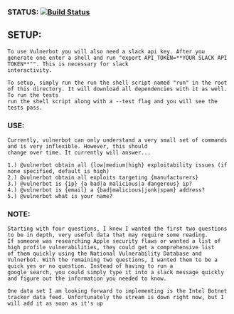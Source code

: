 
### STATUS: [![Build Status](https://travis-ci.org/crw5996/slackbot-vulnerbot.svg?branch=master)](https://travis-ci.org/crw5996/slackbot-vulnerbot)	

## SETUP: 

	To use Vulnerbot you will also need a slack api key. After you generate one enter a shell and run "export API_TOKEN=**YOUR SLACK API TOKEN**"". This is necessary for slack
	interactivity. 

	To setup, simply run the run the shell script named "run" in the root of this directory. It will download all dependencies with it as well. To run the tests
	run the shell script along with a --test flag and you will see the tests pass. 

### USE:
	Currently, vulnerbot can only understand a very small set of commands and is very inflexible. However, this should
	change over time. It currently will answer...
	
	1.) @vulnerbot obtain all {low|medium|high} exploitability issues (if none specified, default is high)
	2.) @vulnerbot obtain all exploits targeting {manufacturers}
	3.) @vulnerbot is {ip} {a bad|a malicious|a dangerous} ip?
	4.) @vulnerbot is {email} a {bad|malicious|junk|spam} address?
	5.) @vulnerbot what is your name? 

### NOTE:
	Starting with four questions, I knew I wanted the first two questions to be in depth, very useful data that may require some reading. 
	If someone was researching Apple security flaws or wanted a list of high profile vulnerabilities, they could get a comprehensive list 
	of them quickly using the National Vulnerability Database and Vulnerbot. With the remaining two questions, I wanted them to be a quick yes or no question. Instead of having to run a 
	google search, you could simply type it into a slack message quickly and figure out the information you needed to know. 

	One data set I am looking forward to implementing is the Intel Botnet tracker data feed. Unfortunately the stream is down right now, but I 
	will add it as soon as it's up


